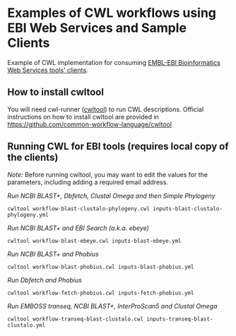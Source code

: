 # Examples of CWL workflows using EBI Web Services and Sample Clients
Example of CWL implementation for consuming 
[EMBL-EBI Bioinformatics Web Services tools' clients](https://github.com/ebi-wp/webservice-clients).

## How to install cwltool
You will need cwl-runner ([cwltool](https://github.com/common-workflow-language/cwltool)) to run CWL descriptions. 
Official instructions on how to install cwltool are provided in https://github.com/common-workflow-language/cwltool

## Running CWL for EBI tools (requires local copy of the clients)

*Note:* Before running cwltool, you may want to edit the values for the parameters, including adding a required email address.

*Run NCBI BLAST+, Dbfetch, Clustal Omega and then Simple Phylogeny*
```
cwltool workflow-blast-clustalo-phylogeny.cwl inputs-blast-clustalo-phylogeny.yml
```

*Run NCBI BLAST+ and EBI Search (a.k.a. ebeye)*
```
cwltool workflow-blast-ebeye.cwl inputs-blast-ebeye.yml
```

*Run NCBI BLAST+ and Phobius*
```
cwltool workflow-blast-phobius.cwl inputs-blast-phobius.yml
```

*Run Dbfetch and Phobius*
```
cwltool workflow-fetch-phobius.cwl inputs-fetch-phobius.yml
```

*Run EMBOSS transeq, NCBI BLAST+, InterProScan5 and Clustal Omega*
```
cwltool workflow-transeq-blast-clustalo.cwl inputs-transeq-blast-clustalo.yml
```

